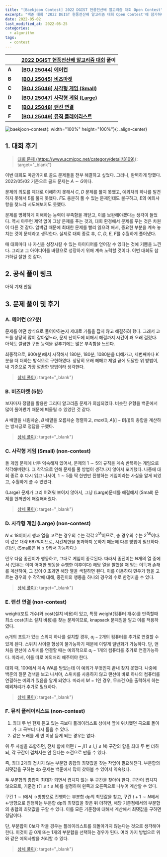 ```yaml
---
title: "[Baekjoon Contest] 2022 DGIST 현풍전산배 알고리즘 대회 Open Contest"
excerpt: "백준 대회 '2022 DGIST 현풍전산배 알고리즘 대회 Open Contest'에 참가하여 문제를 푼 소감과 간단한 풀이 작성"
date: 2022-05-02
last_modified_at: 2022-05-25
categories:
  - algorithm
tags:
  - contest
---
```


|||[2022 DGIST 현풍전산배 알고리즘 대회](https://burningfalls.github.io/contest/dgist2022-baekjoon-contest/) 풀이|
|:---:|:---:|:---|
|**A**||**[[BOJ 25044] 에어컨](https://burningfalls.github.io/algorithm/boj-25044/)**|
|**B**||**[[BOJ 25045] 비즈마켓](https://burningfalls.github.io/algorithm/boj-25045/)**|
|**C**||**[[BOJ 25046] 사각형 게임 (Small)](https://burningfalls.github.io/algorithm/boj-25046/)**|
|**D**||**[[BOJ 25047] 사각형 게임 (Large)](https://burningfalls.github.io/algorithm/boj-25047/)**|
|**E**||**[[BOJ 25048] 랜선 연결](https://burningfalls.github.io/algorithm/boj-25048/)**|
|**F**||**[[BOJ 25049] 뮤직 플레이리스트](https://burningfalls.github.io/algorithm/boj-25049/)**|

![baekjoon-contest](https://user-images.githubusercontent.com/30232837/166191010-b3245c64-87c4-4646-87f3-2950930126b0.png "baekjoon-contest"){: width="100%" height="100%"}{: .align-center}

## 1. 대회 후기

> [대회 문제 (https://www.acmicpc.net/category/detail/3109)](https://www.acmicpc.net/category/detail/3109){: target="_blank"}

이번 대회도 마찬가지로 골드 문제들을 전부 해결하고 싶었다. 그러나, 완벽하게 망했다. 2022/05/02 기준으로 골드 문제는 $A\sim G$이다.

문제의 의도를 제대로 이해하지 못해서 $C$, $D$ 문제를 풀지 못했고, 예외처리 하나를 발견하지 못해서 $E$를 풀지 못했다. $F$도 충분히 풀 수 있는 문제인데도 불구하고, $E$의 예외사항을 찾느라 시도해보지도 못했다. 

문제를 명확하게 이해하는 능력이 부족함을 깨닫고, 이를 보완해야겠다는 생각이 들었다. 역시 아무런 제약 없이 그냥 문제를 푸는 것과, 대회 환경에서 문제를 푸는 것은 차원이 다른 것 같다. 압박감 때문에 최대한 문제를 빨리 읽으려 해서, 중요한 부분을 계속 놓치는 것이 문제라고 생각한다. 실제로 대회 종료 후, $C$, $D$, $E$, $F$를 수월하게 풀어냈다.

매 대회마다 나 자신을 성장시킬 수 있는 아이디어를 얻어갈 수 있다는 것에 기쁨을 느낀다. 그리고 그 아이디어를 바탕으로 성장하기 위해 계속 노력할 것이다. 이번 대회도 참가하길 잘한 것 같다.

## 2. 공식 풀이 링크

아직 기재 안됨

## 3. 문제 풀이 및 후기

### A. 에어컨 (27분)

문제를 어떤 방식으로 풀어야하는지 제대로 기틀을 잡지 않고 해결하려 했다. 그래서 코드를 상당히 많이 갈아엎느라, 문제 난이도에 비해서 해결까지 시간이 꽤 오래 걸렸다. 아직도 깔끔한 구현 능력을 갖추기에는 많은 부족함을 느낀다.

최종적으로, $900$(분)에서 시작해서 $180$분, $180$분, $1080$분을 더해가고, 세번째마다 $K$분을 더 더하는 방식으로 구현하였다. 상당히 오래 헤매고 제일 끝에 도달한 위 방법이, 내 기준으로 가장 깔끔한 방법이라 생각한다. 

> [상세 풀이](https://burningfalls.github.io/algorithm/boj-25044/){: target="_blank"}

### B. 비즈마켓 (5분)

보자마자 정렬을 활용한 그리디 알고리즘 문제가 의심되었다. 비슷한 유형을 백준에서 많이 풀어봤기 때문에 떠올릴 수 있었던 것 같다. 

$A$ 배열을 내림차순, $B$ 배열을 오름차순 정렬하고, $max(0,\;A[i] - B[i])$의 총합을 계산하는 방시긍로 정답을 구했다.

> [상세 풀이](https://burningfalls.github.io/algorithm/boj-25045/){: target="_blank"}

### C. 사각형 게임 (Small) (non-contest)

돌 게임 문제에 너무 익숙해져 있어서, 문제의 $1\sim 5$의 규칙을 계속 반복하는 게임으로 착각해버렸다. 그 착각으로 인해 문제를 풀 방법이 생각나지 않아서 포기했다. 나중에 대회 종료 후 다시 읽고 나서야, $1\sim 5$를 딱 한번만 진행하는 게임이라는 사실을 알게 되었고, 수월하게 풀 수 있었다.

(Large) 문제가 그리 어려워 보이지 않아서, 그냥 (Large)문제를 해결해서 (Small) 문제를 한꺼번에 해결해버렸다.

> [상세 풀이](https://burningfalls.github.io/algorithm/boj-25046/){: target="_blank"}

### D. 사각형 게임 (Large) (non-contest)

$N \leq 18$이어서 행과 열을 고르는 경우의 수는 각각 $2^{18}$이므로, 총 경우의 수는 $2^{36}$이다. 이 값은 대략 687억이므로, 시간제한을 통과하지 못하기 때문에 다른 방법이 필요하다. (대신, (Small)은 $N\leq 9$라서 가능하다.) 

민우 다음 종진이가 행동하고, 그대로 게임이 종료된다. 따라서 종진이는 $N$개의 열 중에서 (민우는 이미 어떠한 행동을 수행한 이후이다) 해당 열을 칠했을 때 얻는 이득과 손해를 계산하여, 그 값이 0 초과면 해당 열을 색칠하면 된다. 이를 이용하여 민우가 행을 고르는 경우의 수 각각에 대해, 종진이의 행동을 하나의 경우의 수로 한정지을 수 있다.

> [상세 풀이](https://burningfalls.github.io/algorithm/boj-25047/){: target="_blank"}

### E. 랜선 연결 (non-contest)

weight(포트 개수)와 cost(설치 비용)이 있고, 특정 weight(컴퓨터 개수)를 만족할때 최소 cost(최소 설치 비용)를 찾는 문제이므로, knapsack 문제임을 알고 이를 적용하였다.

$a_i$개의 포트가 있는 스위치 하나를 설치할 경우, $a_i-2$개의 컴퓨터를 추가로 연결할 수 있게 된다. 스위치 사이클 형성이 불가능하기 때문에 이렇게 일반화가 가능하다. 단, 맨 처음 랜선에 스위치를 연결할 때는 예외적으로 $a_i-1$개의 컴퓨터를 추가로 연결가능하다. 따라서, 이를 따로 예외처리 해주어야 한다.

대회 때, $100%$에서 계속 WA를 받았는데 이 예외가 무엇인지 끝내 찾지 못했다. 나중에 백준의 질문 검색을 보고 나서야, 스위치를 사용하지 않고 랜선에 바로 하나의 컴퓨터를 연결하는 예외가 있음을 알게 되었다. 따라서 $M=1$인 경우, 무조건 $0$을 출력하게 하는 예외처리가 추가로 필요하다.

> [상세 풀이](https://burningfalls.github.io/algorithm/boj-25048/){: target="_blank"}

### F. 뮤직 플레이리스트 (non-contest)

1. 최대 두 번 현재 듣고 있는 곡보다 플레이리스트 상에서 앞에 위치했던 곡으로 돌아가 그 곡부터 다시 들을 수 있다.
2. 같은 노래를 세 번 이상 듣게 되는 경우는 없다.

위 두 사실을 조합하면, 전체 합에 어떤 $i\sim j(1\leq i,j\leq N)$ 구간의 합을 최대 두 번 더하되, 각 구간이 겹쳐서는 안 된다는 조건으로 만들 수 있다.

즉, 최대 2개의 겹치지 않는 부분합 총합의 최댓값을 찾는 작업이 필요해진다. 부분합의 최댓값을 구하는 dp 문제는 백준에서 많이 찾아볼 수 있어서 익숙했다.

두 부분합의 총합이 최대가 되면서 겹치지 않는 두 구간을 찾아야 한다. 구간이 겹치지 않으므로, 기준점 $t(1\leq t\leq N)$를 설정하여 왼쪽과 오른쪽으로 나누어 계산할 수 있다.

구간 $1\sim t$에서 $\rightarrow$방향으로 진행하는 부분합 dp의 최댓값을 찾고, 구간 $t+1\sim N$에서 $\leftarrow$방향으로 진행하는 부분합 dp의 최댓값을 찾은 뒤 더하면, 해당 기준점에서의 부분합의 총합의 최댓값을 구할 수 있다. 이를 모든 기준점에 대해서 계산해서 최댓값을 구하면 정답이다.

단, 부분합이 $0$보다 작을 경우는 플레이리스트를 되돌아가지 않는다는 것으로 생각해야한다. 이것이 곧 0개 또는 1개의 부분합을 선택하는 경우가 된다. 여러 가지 방법으로 위와 같은 예외사항을 처리할 수 있다.

> [상세 풀이](https://burningfalls.github.io/algorithm/boj-25049/){: target="_blank"}